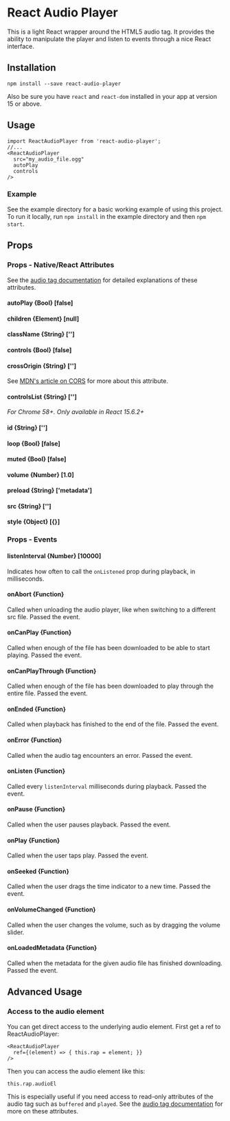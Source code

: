 # React Audio Player
This is a light React wrapper around the HTML5 audio tag.  It provides the ability to manipulate the player and listen to events through a nice React interface.

## Installation

    npm install --save react-audio-player

Also be sure you have `react` and `react-dom` installed in your app at version 15 or above.

## Usage

    import ReactAudioPlayer from 'react-audio-player';
    //...
    <ReactAudioPlayer
      src="my_audio_file.ogg"
      autoPlay
      controls
    />

### Example

See the example directory for a basic working example of using this project.  To run it locally, run `npm install` in the example directory and then `npm start`.

## Props

### Props - Native/React Attributes
See the [audio tag documentation](https://developer.mozilla.org/en-US/docs/Web/HTML/Element/audio) for detailed explanations of these attributes.

#### autoPlay {Bool} [false]

#### children {Element} [null]

#### className {String} ['']

#### controls {Bool} [false]

#### crossOrigin {String} ['']
See [MDN's article on CORS](https://developer.mozilla.org/en-US/docs/Web/HTML/CORS_settings_attributes) for more about this attribute.

#### controlsList {String} ['']
_For Chrome 58+. Only available in React 15.6.2+_

#### id {String} ['']

#### loop {Bool} [false]

#### muted {Bool} [false]

#### volume {Number} [1.0]

#### preload {String} ['metadata']

#### src {String} ['']

#### style {Object} [{}]

### Props - Events

#### listenInterval {Number} [10000]
Indicates how often to call the `onListened` prop during playback, in milliseconds.

#### onAbort {Function}
Called when unloading the audio player, like when switching to a different src file. Passed the event.

#### onCanPlay {Function}
Called when enough of the file has been downloaded to be able to start playing.  Passed the event.

#### onCanPlayThrough {Function}
Called when enough of the file has been downloaded to play through the entire file.  Passed the event.

#### onEnded {Function}
Called when playback has finished to the end of the file. Passed the event.

#### onError {Function}
Called when the audio tag encounters an error. Passed the event.

#### onListen {Function}
Called every `listenInterval` milliseconds during playback.  Passed the event.

#### onPause {Function}
Called when the user pauses playback. Passed the event.

#### onPlay {Function}
Called when the user taps play.  Passed the event.

#### onSeeked {Function}
Called when the user drags the time indicator to a new time. Passed the event.

#### onVolumeChanged {Function}
Called when the user changes the volume, such as by dragging the volume slider.

#### onLoadedMetadata {Function}
Called when the metadata for the given audio file has finished downloading.  Passed the event.

## Advanced Usage

### Access to the audio element
You can get direct access to the underlying audio element.  First get a ref to ReactAudioPlayer:

    <ReactAudioPlayer
      ref={(element) => { this.rap = element; }}
    />

Then you can access the audio element like this:

    this.rap.audioEl

This is especially useful if you need access to read-only attributes of the audio tag such as `buffered` and `played`.  See the [audio tag documentation](https://developer.mozilla.org/en-US/docs/Web/HTML/Element/audio) for more on these attributes.
